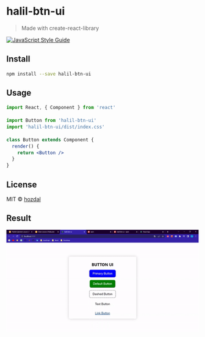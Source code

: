 
# halil-btn-ui

> Made with create-react-library

[![JavaScript Style Guide](https://img.shields.io/badge/code_style-standard-brightgreen.svg)](https://standardjs.com)

## Install

```bash
npm install --save halil-btn-ui
```

## Usage

```jsx
import React, { Component } from 'react'

import Button from 'halil-btn-ui'
import 'halil-btn-ui/dist/index.css'

class Button extends Component {
  render() {
    return <Button />
  }
}
```

## License

MIT © [hozdal](https://github.com/hozdal)

## Result
  
  ![alt text](./public/abc.gif)